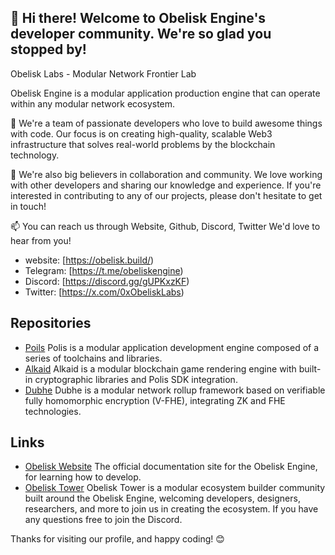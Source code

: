 ## 👋 Hi there! Welcome to Obelisk Engine's developer community. We're so glad you stopped by!

Obelisk Labs - Modular Network Frontier Lab

Obelisk Engine is a modular application production engine that can operate within any modular network ecosystem.

🚀 We're a team of passionate developers who love to build awesome things with code. Our focus is on creating high-quality, scalable Web3 infrastructure that solves real-world problems by the blockchain technology.

🤝 We're also big believers in collaboration and community. We love working with other developers and sharing our knowledge and experience. If you're interested in contributing to any of our projects, please don't hesitate to get in touch!

📫 You can reach us through Website, Github, Discord, Twitter We'd love to hear from you!

* website: [https://obelisk.build/)
* Telegram: [https://t.me/obeliskengine)
* Discord: [https://discord.gg/gUPKxzKF)
* Twitter: [https://x.com/0xObeliskLabs)

## Repositories

* [Poils](https://github.com/0xobelisk/obelisk-engine) Polis is a modular application development engine composed of a series of toolchains and libraries.
* [Alkaid](https://github.com/0xobelisk/Alkaid) Alkaid is a modular blockchain game rendering engine with built-in cryptographic libraries and Polis SDK integration.
* [Dubhe](https://github.com/0xobelisk/Dubhe) Dubhe is a modular network rollup framework based on verifiable fully homomorphic encryption (V-FHE), integrating ZK and FHE technologies.
## Links

* [Obelisk Website](https://obelisk.build/) The official documentation site for the Obelisk Engine, for learning how to develop.
* [Obelisk Tower](https://obelisklabs.notion.site/Obelisk-Tower-3e5bc4006a0d406ba3bb1253f0180abe?pvs=4) Obelisk Tower is a modular ecosystem builder community built around the Obelisk Engine, welcoming developers, designers, researchers, and more to join us in creating the ecosystem. If you have any questions free to join the Discord.

Thanks for visiting our profile, and happy coding! 😊
